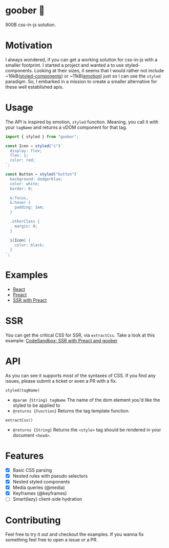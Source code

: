 goober 🌰
===
900B css-in-js solution.

# Motivation
I always wondered, if you can get a working solution for css-in-js with a smaller footprint. I started a project and wanted a to use styled-components. Looking at their sizes, it seems that I would rather not include ~16kB([styled-components](https://github.com/styled-components/styled-components)) or ~11kB([emotion](https://github.com/emotion-js/emotion)) just so I can use the `styled` paradigm. So, I embarked in a mission to create a smaller alternative for these well established apis.

# Usage
The API is inspired by emotion, `styled` function. Meaning, you call it with your `tagName` and returns a vDOM component for that tag.

```jsx
import { styled } from "goober";

const Icon = styled("i")`
  display: flex;
  flex: 1;
  color: red;
`;

const Button = styled("button")`
  background: dodgerblue;
  color: white;
  border: 0;

  &:focus,
  &:hover {
    padding: 1em;
  }

  .otherClass {
    margin: 0;
  }

  ${Icon} {
    color: black;
  }
`;
```

# Examples
* [React](https://codesandbox.io/s/k0mnp40n7v)
* [Preact](https://codesandbox.io/s/r15wj2qm7o)
* [SSR with Preact](https://codesandbox.io/s/7m9zzl6746)

# SSR
You can get the critical CSS for SSR, via `extractCss`. Take a look at this example: [CodeSandbox: SSR with Preact and goober](https://codesandbox.io/s/7m9zzl6746)

# API
As you can see it supports most of the syntaxes of CSS. If you find any issues, please submit a ticket or even a PR with a fix.

`styled(tagName)`
* `@param {String} tagName` The name of the dom element you'd like the styled to be applied to
* `@returns {Function}` Returns the tag template function.

`extractCss()`
* `@returns {String}` Returns the `<style>` tag should be rendered in your document `<head>`.

# Features
- [x] Basic CSS parsing
- [x] Nested rules with pseudo selectors
- [x] Nested styled components
- [x] Media queries (@media)
- [x] Keyframes (@keyframes)
- [ ] Smart(lazy) client-side hydration

# Contributing
Feel free to try it out and checkout the examples. If you wanna fix something feel free to open a issue or a PR.